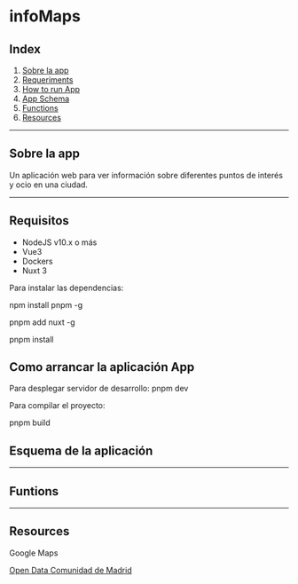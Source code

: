 # infoMaps


## Index

1. [Sobre la app](#aboutApp)
2. [Requeriments](#requeriments)
3. [How to run App](#runApp)
4. [App Schema](#schema)
5. [Functions](#functions)
6. [Resources](#resources)
---

## Sobre la app <a name= "aboutApp"></a>

Un aplicación web para ver información sobre diferentes puntos de interés y ocio en una ciudad.

---

## Requisitos <a name= "requeriments"></a>
- NodeJS v10.x o más
- Vue3
- Dockers
- Nuxt 3

Para instalar las dependencias:

npm install pnpm -g 

pnpm add nuxt -g

pnpm install



## Como arrancar la aplicación App <a name="runApp"></a>

Para desplegar servidor de desarrollo:
pnpm dev 

Para compilar el proyecto:

pnpm build

## Esquema de la aplicación <a name = "schema"> </a>


---

## Funtions  <a name = "functions"> </a>


---

## Resources  <a name = "resources"> </a>

 Google Maps

 
 [Open Data Comunidad de Madrid](https://datos.madrid.es/portal/site/egob/menuitem.9e1e2f6404558187cf35cf3584f1a5a0/?vgnextoid=374512b9ace9f310VgnVCM100000171f5a0aRCRD&vgnextchannel=374512b9ace9f310VgnVCM100000171f5a0aRCRD&vgnextfmt=default)

